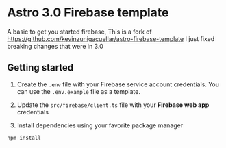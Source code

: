 # Astro 3.0 Firebase template 
A basic to get you started firebase, 
This is a fork of https://github.com/kevinzunigacuellar/astro-firebase-template
I just fixed breaking changes that were in 3.0

## Getting started

1. Create the `.env` file with your Firebase service account credentials. You can use the `.env.example` file as a template.

2. Update the `src/firebase/client.ts` file with your **Firebase web app** credentials

3. Install dependencies using your favorite package manager

```bash
npm install
```
